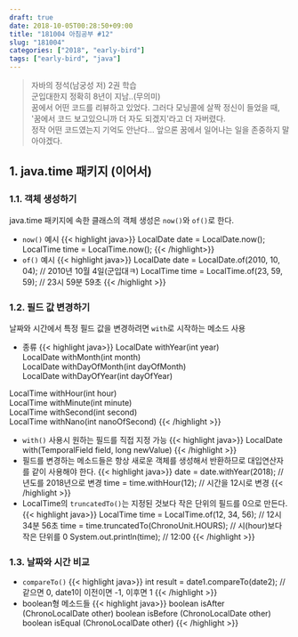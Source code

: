 ```yaml
---
draft: true
date: 2018-10-05T00:28:50+09:00
title: "181004 아침공부 #12"
slug: "181004"
categories: ["2018", "early-bird"]
tags: ["early-bird", "java"]
---
```


>자바의 정석(남궁성 저) 2권 학습  
>군입대한지 정확히 8년이 지남..(무의미)  
>꿈에서 어떤 코드를 리뷰하고 있었다. 그러다 모닝콜에 살짝 정신이 들었을 때, '꿈에서 코드 보고있으니까 더 자도 되겠지'라고 더 자버렸다.  
>정작 어떤 코드였는지 기억도 안난다... 앞으론 꿈에서 일어나는 일을 존중하지 말아야겠다.

## 1. java.time 패키지 (이어서)

### 1.1. 객체 생성하기
java.time 패키지에 속한 클래스의 객체 생성은 `now()`와 `of()`로 한다.

- `now()` 예시
{{< highlight java>}}
LocalDate date = LocalDate.now();
LocalTime time = LocalTime.now();
{{< /highlight>}}
- `of()` 예시
{{< highlight java>}}
LocalDate date = LocalDate.of(2010, 10, 04); // 2010년 10월 4일(군입대ㅋ)
LocalTime time = LocalTime.of(23, 59, 59); // 23시 59분 59초
{{< /highlight >}}
  
### 1.2. 필드 값 변경하기
날짜와 시간에서 특정 필드 값을 변경하려면 `with`로 시작하는 메소드 사용

- 종류
{{< highlight java>}}
LocalDate withYear(int year)  
LocalDate withMonth(int month)  
LocalDate withDayOfMonth(int dayOfMonth)  
LocalDate withDayOfYear(int dayOfYear)  

LocalTime withHour(int hour)  
LocalTime withMinute(int minute)  
LocalTime withSecond(int second)  
LocalTime withNano(int nanoOfSecond)
{{< /highlight >}}
- `with()` 사용시 원하는 필드를 직접 지정 가능
{{< highlight java>}}
LocalDate with(TemporalField field, long newValue)
{{< /highlight >}}
- 필드를 변경하는 메소드들은 항상 새로운 객체를 생성해서 반환하므로 대입연산자를 같이 사용해야 한다.
{{< highlight java>}}
date = date.withYear(2018); // 년도를 2018년으로 변경
time = time.withHour(12); // 시간을 12시로 변경
{{< /highlight >}}
- LocalTime의 `truncatedTo()`는 지정된 것보다 작은 단위의 필드를 0으로 만든다.
{{< highlight java>}}
LocalTime time = LocalTime.of(12, 34, 56); // 12시 34분 56초
time = time.truncatedTo(ChronoUnit.HOURS); // 시(hour)보다 작은 단위를 0
System.out.println(time); // 12:00
{{< /highlight >}}

### 1.3. 날짜와 시간 비교
- `compareTo()`
{{< highlight java>}}
int result = date1.compareTo(date2);
// 같으면 0, date1이 이전이면 -1, 이후면 1
{{< /highlight >}}
- boolean형 메소드들
{{< highlight java>}}
boolean isAfter (ChronoLocalDate other)
boolean isBefore (ChronoLocalDate other)
boolean isEqual (ChronoLocalDate other)
{{< /highlight >}}

